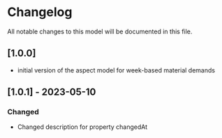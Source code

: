 # Changelog
All notable changes to this model will be documented in this file.

## [1.0.0]
- initial version of the aspect model for week-based material demands

## [1.0.1] - 2023-05-10
### Changed
- Changed description for property changedAt

